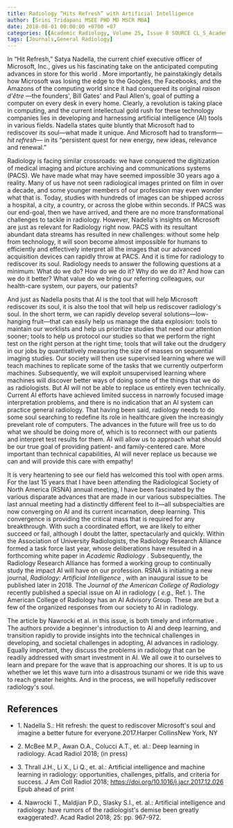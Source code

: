 ```yaml
---
title: Radiology “Hits Refresh” with Artificial Intelligence
author: [Srini Tridapani MSEE PHD MD MSCR MBA]
date: 2018-08-01 00:00:00 +0700 +07
categories: [{Academic Radiology, Volume 25, Issue 8 SOURCE CL_S_AcademicRadiologyVolume25Issue8 1}]
tags: [Journals,General Radiology]
---
```

In “Hit Refresh,” Satya Nadella, the current chief executive officer of Microsoft, Inc., gives us his fascinating take on the anticipated computing advances in store for this world . More importantly, he painstakingly details how Microsoft was losing the edge to the Googles, the Facebooks, and the Amazons of the computing world since it had conquered its original _raison d'être_ —the founders', Bill Gates' and Paul Allen's, goal of putting a computer on every desk in every home. Clearly, a revolution is taking place in computing, and the current intellectual gold rush for these technology companies lies in developing and harnessing artificial intelligence (AI) tools in various fields. Nadella states quite bluntly that Microsoft had to rediscover its soul—what made it unique. And Microsoft had to transform— _hit refresh—_ in its “persistent quest for new energy, new ideas, relevance and renewal.”

Radiology is facing similar crossroads: we have conquered the digitization of medical imaging and picture archiving and communications systems (PACS). We have made what may have seemed impossible 30 years ago a reality. Many of us have not seen radiological images printed on film in over a decade, and some younger members of our profession may even wonder what that is. Today, studies with hundreds of images can be shipped across a hospital, a city, a country, or across the globe within seconds. If PACS was our end-goal, then we have arrived, and there are no more transformational challenges to tackle in radiology. However, Nadella's insights on Microsoft are just as relevant for Radiology right now. PACS with its resultant abundant data streams has resulted in new challenges: without some help from technology, it will soon become almost impossible for humans to efficiently and effectively interpret all the images that our advanced acquisition devices can rapidly throw at PACS. And it is time for radiology to rediscover its soul. Radiology needs to answer the following questions at a minimum: What do we do? How do we do it? Why do we do it? And how can we do it better? What value do we bring our referring colleagues, our health-care system, our payers, our patients?

And just as Nadella posits that AI is the tool that will help Microsoft rediscover its soul, it is also the tool that will help us rediscover radiology's soul. In the short term, we can rapidly develop several solutions—low-hanging fruit—that can easily help us manage the data explosion: tools to maintain our worklists and help us prioritize studies that need our attention sooner; tools to help us protocol our studies so that we perform the right test on the right person at the right time; tools that will take out the drudgery in our jobs by quantitatively measuring the size of masses on sequential imaging studies. Our society will then use supervised learning where we will teach machines to replicate some of the tasks that we currently outperform machines. Subsequently, we will exploit unsupervised learning where machines will discover better ways of doing some of the things that we do as radiologists. But AI will not be able to replace us entirely even technically. Current AI efforts have achieved limited success in narrowly focused image interpretation problems, and there is no indication that an AI system can practice general radiology. That having been said, radiology needs to do some soul searching to redefine its role in healthcare given the increasingly prevelant role of computers. The advances in the future will free us to do what we should be doing more of, which is to reconnect with our patients and interpret test results for them. AI will allow us to approach what should be our true goal of providing patient- and family-centered care. More important than technical capabilities, AI will never replace us because we can and will provide this care with empathy!

It is very heartening to see our field has welcomed this tool with open arms. For the last 15 years that I have been attending the Radiological Society of North America (RSNA) annual meeting, I have been fascinated by the various disparate advances that are made in our various subspecialties. The last annual meeting had a distinctly different feel to it—all subspecialties are now converging on AI and its current incarnation, deep learning. This convergence is providing the critical mass that is required for any breakthrough. With such a coordinated effort, we are likely to either succeed or fail, although I doubt the latter, spectacularly and quickly. Within the Association of University Radiologists, the Radiology Research Alliance formed a task force last year, whose deliberations have resulted in a forthcoming white paper in _Academic Radiology_ . Subsequently, the Radiology Research Alliance has formed a working group to continually study the impact AI will have on our profession. RSNA is initiating a new journal, _Radiology: Artificial Intelligence_ , with an inaugural issue to be published later in 2018. The _Journal of the American College of Radiology_ recently published a special issue on AI in radiology ( _e.g.,_ Ref. ). The American College of Radiology has an AI Advisory Group. These are but a few of the organized responses from our society to AI in radiology.

The article by Nawrocki et al. in this issue, is both timely and informative . The authors provide a beginner's introduction to AI and deep learning, and transition rapidly to provide insights into the technical challenges in developing, and societal challenges in adopting, AI advances in radiology. Equally important, they discuss the problems in radiology that can be readily addressed with smart investment in AI. We all owe it to ourselves to learn and prepare for the wave that is approaching our shores. It is up to us whether we let this wave turn into a disastrous tsunami or we ride this wave to reach greater heights. And in the process, we will hopefully rediscover radiology's soul.

## References

- 1\. Nadella S.: Hit refresh: the quest to rediscover Microsoft's soul and imagine a better future for everyone.2017.Harper CollinsNew York, NY


- 2\. McBee M.P., Awan O.A., Colucci A.T., et. al.: Deep learning in radiology. Acad Radiol 2018; (in press)


- 3\. Thrall J.H., Li X., Li Q., et. al.: Artificial intelligence and machine learning in radiology: opportunities, challenges, pitfalls, and criteria for success. J Am Coll Radiol 2018;  https://doi.org/10.1016/j.jacr.2017.12.026 Epub ahead of print


- 4\. Nawrocki T., Maldjian P.D., Slasky S.I., et. al.: Artificial intelligence and radiology: have rumors of the radiologist's demise been greatly exaggerated?. Acad Radiol 2018; 25: pp. 967-972.